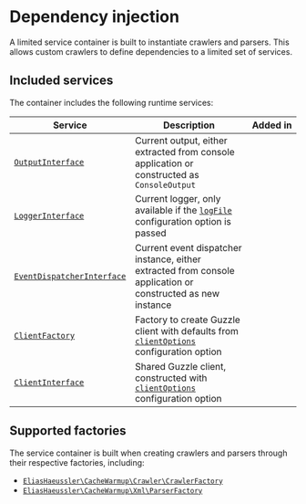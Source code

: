 # Dependency injection <Badge type="tip" text="3.2+" />

A limited service container is built to instantiate crawlers and
parsers. This allows custom crawlers to define dependencies to a
limited set of services.

## Included services

The container includes the following runtime services:

| Service                                                                                                               | Description                                                                                                                      | Added&nbsp;in                     |
|-----------------------------------------------------------------------------------------------------------------------|----------------------------------------------------------------------------------------------------------------------------------|-----------------------------------|
| [`OutputInterface`](https://github.com/symfony/console/blob/v5.4.35/Output/OutputInterface.php)                       | Current output, either extracted from console application or constructed as `ConsoleOutput`                                      | <Badge type="tip" text="3.2.0" /> |
| [`LoggerInterface`](https://github.com/php-fig/log/blob/2.0.0/src/LoggerInterface.php)                                | Current logger, only available if the [`logFile`](../config-reference/log-file.md) configuration option is passed                | <Badge type="tip" text="3.2.0" /> |
| [`EventDispatcherInterface`](https://github.com/php-fig/event-dispatcher/blob/1.0.0/src/EventDispatcherInterface.php) | Current event dispatcher instance, either extracted from console application or constructed as new instance                      | <Badge type="tip" text="3.2.0" /> |
| [`ClientFactory`](../../src/Http/Client/ClientFactory.php)                                                            | Factory to create Guzzle client with defaults from [`clientOptions`](../config-reference/client-options.md) configuration option | <Badge type="tip" text="4.0.0" /> |
| [`ClientInterface`](https://github.com/guzzle/guzzle/blob/7.8.2/src/ClientInterface.php)                              | Shared Guzzle client, constructed with [`clientOptions`](../config-reference/client-options.md) configuration option             | <Badge type="tip" text="4.0.0" /> |

## Supported factories

The service container is built when creating crawlers and parsers
through their respective factories, including:

* [`EliasHaeussler\CacheWarmup\Crawler\CrawlerFactory`](../../src/Crawler/CrawlerFactory.php)
* [`EliasHaeussler\CacheWarmup\Xml\ParserFactory`](../../src/Xml/ParserFactory.php)
